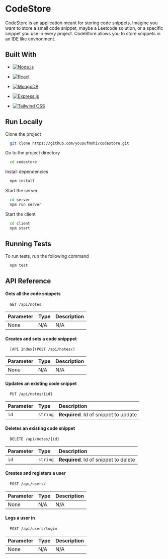 # CodeStore

CodeStore is an application meant for storing code snippets. Imagine you want to store a small code snippet, maybe a Leetcode solution, or a specific snippet you use in every project. CodeStore allows you to store snippets in an IDE like environment.


## Built With

* [![Node.js][Node.js]][Node-url] 

* [![React][React.js]][React-url]

* [![MongoDB][MongoDB]][MongoDB-url]

* [![Express.js][Express.js]][Express-url]

* [![Tailwind CSS][TailwindCSS]][TailwindCSS-url]
 
## Run Locally

Clone the project

```bash
  git clone https://github.com/yousufmohi/codestore.git
```

Go to the project directory

```bash
  cd codestore
```

Install dependencies

```bash
  npm install
```

Start the server

```bash
  cd server
  npm run server
```

Start the client

```bash
  cd client
  npm start
```



## Running Tests

To run tests, run the following command

```bash
  npm test
```
[React.js]: https://img.shields.io/badge/React-20232A?style=for-the-badge&logo=react&logoColor=61DAFB
[React-url]: https://reactjs.org/


[Node.js]: https://img.shields.io/badge/Node.js-339933?style=for-the-badge&logo=nodedotjs&logoColor=white
[Node-url]: https://nodejs.org/


[MongoDB]: https://img.shields.io/badge/MongoDB-47A248?style=for-the-badge&logo=mongodb&logoColor=white
[MongoDB-url]: https://www.mongodb.com/


[Express.js]: https://img.shields.io/badge/Express.js-000000?style=for-the-badge&logo=express&logoColor=white
[Express-url]: https://expressjs.com/


[TailwindCSS]: https://img.shields.io/badge/Tailwind_CSS-38B2AC?style=for-the-badge&logo=tailwind-css&logoColor=white
[TailwindCSS-url]: https://tailwindcss.com/
## API Reference

#### Gets all the code snippets

```http
  GET /api/notes
```

| Parameter | Type     | Description                |
| :-------- | :------- | :------------------------- |
| None | N/A | N/A |

#### Creates and sets a code snipppet

```http
  [API Index](POST /api/notes/)
```

| Parameter | Type     | Description                       |
| :-------- | :------- | :-------------------------------- |
| None      | N/A | N/A |

#### Updates an existing code snippet

```http
  PUT /api/notes/{id}
```

| Parameter | Type     | Description                       |
| :-------- | :------- | :-------------------------------- |
| `id`    | `string` | **Required**. Id of snippet to update |

#### Deletes an existing code snippet

```http
  DELETE /api/notes/{id}
```

| Parameter | Type     | Description                       |
| :-------- | :------- | :-------------------------------- |
| `id`    | `string` | **Required**. Id of snippet to delete |


#### Creates and registers a user

```http
  POST /api/users/
```

| Parameter | Type     | Description                       |
| :-------- | :------- | :-------------------------------- |
| None      | N/A | N/A |


#### Logs a user in

```http
  POST /api/users/login
```

| Parameter | Type     | Description                       |
| :-------- | :------- | :-------------------------------- |
| None      | N/A | N/A |
